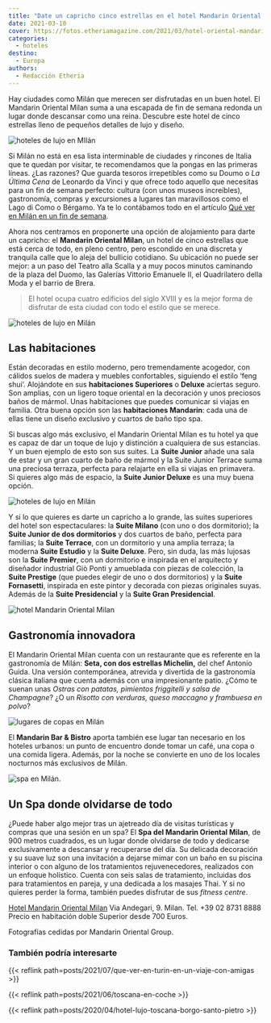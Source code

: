 ```yaml
---
title: "Date un capricho cinco estrellas en el hotel Mandarin Oriental Milan"
date: 2021-03-10
cover: https://fotos.etheriamagazine.com/2021/03/hotel-oriental-mandarin-milan-fachada.jpg
categories: 
  - hoteles
destino: 
  - Europa
authors: 
  - Redacción Etheria
---
```


Hay ciudades como Milán que merecen ser disfrutadas en un buen hotel. El Mandarin Oriental Milan suma a una escapada de fin de semana redonda un lugar donde descansar como una reina. Descubre este hotel de cinco estrellas lleno de pequeños detalles de lujo y diseño.

![hoteles de lujo en MIlán](https://fotos.etheriamagazine.com/2021/03/hotel-oriental-mandarin-milan-fachada.jpg "Entrada del Mandarin Oriental Milan.")

Si Milán no está en esa lista interminable de ciudades y rincones de Italia que te 
quedan por visitar, te recomendamos que la pongas en las primeras líneas. ¿Las razones? 
Que guarda tesoros irrepetibles como su Doumo o _La Última Cena_ de Leonardo da Vinci y 
que ofrece todo aquello que necesitas para un fin de semana perfecto: cultura (con unos 
museos increíbles), gastronomía, compras y excursiones a lugares tan maravillosos como 
el Lago di Como o Bérgamo. Ya te lo contábamos todo en el artículo [Qué ver en Milán en 
un fin de semana](https://etheriamagazine.com/?s=milan). 

Ahora nos centramos en proponerte una opción de alojamiento para darte un capricho: el 
**Mandarin Oriental Milan**, un hotel de cinco estrellas que está cerca de todo, en 
pleno centro, pero escondido en una discreta y tranquila calle que lo aleja del bullicio 
cotidiano. Su ubicación no puede ser mejor: a un paso del Teatro alla Scalla y a muy 
pocos minutos caminando de la plaza del Duomo, las Galerías Vittorio Emanuele II, el 
Quadrilatero della Moda y el barrio de Brera. 

> El hotel ocupa cuatro edificios del siglo XVIII y es la mejor forma de disfrutar de esta 
> ciudad con todo el estilo que se merece. 

![hoteles de lujo en Milán](https://fotos.etheriamagazine.com/2021/03/hotel-mandarin-oriental-milan-room-deluxe.jpg "Habitación Deluxe.")

## Las habitaciones

Están decoradas en estilo moderno, pero tremendamente acogedor, con cálidos suelos de 
madera y muebles confortables, siguiendo el estilo ‘feng shui’. Alojándote en sus 
**habitaciones Superiores** o **Deluxe** aciertas seguro. Son amplias, con un ligero 
toque oriental en la decoración y unos preciosos baños de mármol. Unas habitaciones que 
puedes comunicar si viajas en familia. Otra buena opción son las **habitaciones 
Mandarin**: cada una de ellas tiene un diseño exclusivo y cuartos de baño tipo spa. 

Si buscas algo más exclusivo, el Mandarin Oriental Milan es tu hotel ya que es capaz de 
dar un toque de lujo y distinción a cualquiera de sus estancias. Y un buen ejemplo de 
esto son sus suites. La **Suite Junior** añade una sala de estar y un gran cuarto de 
baño de mármol y la Suite Junior Terrace suma una preciosa terraza, perfecta para 
relajarte en ella si viajas en primavera. Si quieres algo más de espacio, la **Suite 
Junior Deluxe** es una muy buena opción. 

![hoteles de lujo en Milán](https://fotos.etheriamagazine.com/2021/03/milan-madarin-oriental-suite-junior.jpg "Terraza de la Suite Junior Terrace.")

Y si lo que quieres es darte un capricho a lo grande, las suites superiores del hotel 
son espectaculares: la **Suite Milano** (con uno o dos dormitorio); la **Suite Junior de 
dos dormitorios** y dos cuartos de baño, perfecta para familias; la **Suite Terrace**, 
con un dormitorio y una amplia terraza; la moderna **Suite Estudio** y la **Suite 
Deluxe**. Pero, sin duda, las más lujosas son la **Suite Premier**, con un dormitorio e 
inspirada en el arquitecto y diseñador industrial Giò Ponti y amueblada con piezas de 
colección, la **Suite Prestige** (que puedes elegir de uno o dos dormitorios) y la 
**Suite Fornasetti**, inspirada en este pintor y decorada con piezas originales suyas. 
Además de la **Suite Presidencial** y la **Suite Gran Presidencial**. 

![hotel Mandarin Oriental Milan](https://fotos.etheriamagazine.com/2021/03/milan-mandarin-oriental-restaurante-seta.jpg "Restaurante Seta, con dos Estrellas Michelin.")

## Gastronomía innovadora

El Mandarin Oriental Milan cuenta con un restaurante que es referente en la gastronomía 
de Milán: **Seta, con dos estrellas Michelin,** del chef Antonio Guida. Una versión 
contemporánea, atrevida y divertida de la gastronomía clásica italiana que cuenta además 
con una impresionante patio. ¿Cómo te suenan unas _Ostras con patatas, pimientos 
friggitelli y salsa de Champagne_? ¿O un _Risotto con verduras, queso maccagno y 
frambuesa en polvo_? 

![lugares de copas en Milán](https://fotos.etheriamagazine.com/2021/03/hotel-milan-mandarin-oriental-bar-bistro.jpg "Barra del Mandarin Bar & Bistro.")

El **Mandarin Bar & Bistro** aporta también ese lugar tan necesario en los hoteles 
urbanos: un punto de encuentro donde tomar un café, una copa o una comida ligera. 
Además, por la noche se convierte en uno de los locales nocturnos más exclusivos de 
Milán. 

![spa en Milán.](https://fotos.etheriamagazine.com/2021/03/hotel-mandarin-oriental-milan-spa.jpg "Piscina del Spa.")

## Un Spa donde olvidarse de todo

¿Puede haber algo mejor tras un ajetreado día de visitas turísticas y compras que una 
sesión en un spa? El **Spa del Mandarin Oriental Milan**, de 900 metros cuadrados, es un 
lugar donde olvidarse de todo y dedicarse exclusivamente a descansar y recuperarse del 
día. Su delicada decoración y su suave luz son una invitación a dejarse mimar con un 
baño en su piscina interior o con alguno de los tratamientos rejuvenecedores, realizados 
con un enfoque holístico. Cuenta con seis salas de tratamiento, incluidas dos para 
tratamientos en pareja, y una dedicada a los masajes Thai. Y si no quieres perder la 
forma, también puedes disfrutar de sus _fitness centre_. 

[Hotel Mandarin Oriental 
Milan](https://www.mandarinoriental.es/milan/la-scala/luxury-hotel) Via Andegari, 9. 
Milan. Tel. +39 02 8731 8888 Precio en habitación doble Superior desde 700 Euros. 

Fotografías cedidas por Mandarin Oriental Group. 

### También podría interesarte

{{< reflink path=posts/2021/07/que-ver-en-turin-en-un-viaje-con-amigas >}} 

{{< reflink path=posts/2021/06/toscana-en-coche >}} 

{{< reflink path=posts/2020/04/hotel-lujo-toscana-borgo-santo-pietro >}}
